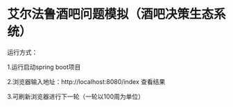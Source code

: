 # 艾尔法鲁酒吧问题模拟（酒吧决策生态系统）
运行方式：

1.运行启动spring boot项目

2.浏览器输入地址：http://localhost:8080/index 查看结果

3.可刷新浏览器进行下一轮（一轮以100周为单位）
